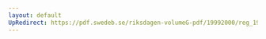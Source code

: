 ```yaml
---
layout: default
UpRedirect: https://pdf.swedeb.se/riksdagen-volumeG-pdf/19992000/reg_19992000/reg_19992000_0127.pdf
---
```

